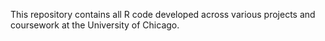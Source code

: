 This repository contains all R code developed across various projects and coursework at the University of Chicago.
